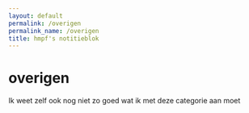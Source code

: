 ```yaml
---
layout: default
permalink: /overigen
permalink_name: /overigen
title: hmpf's notitieblok
---
```


# **overigen** 

Ik weet zelf ook nog niet zo goed wat ik met deze categorie aan moet
